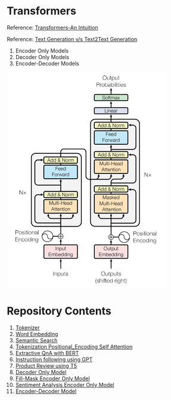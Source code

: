 # Transformers

Reference: [Transformers-An Intuition](https://medium.com/@sharathhebbar24/transformers-an-intution-3ef6ef3b15f5)

Reference: [Text Generation v/s Text2Text Generation](https://medium.com/@sharathhebbar24/text-generation-v-s-text2text-generation-3a2b235ac19b)

1. Encoder Only Models
2. Decoder Only Models
3. Encoder-Decoder Models

![Context](https://github.com/SharathHebbar/Transformers/blob/main/assets/attention_is_all_you_need.png)

# Repository Contents

1. [Tokenizer](https://github.com/SharathHebbar/Transformers/blob/main/Basics/1.%20Tokenizer.ipynb)
2. [Word Embedding](https://github.com/SharathHebbar/Transformers/blob/main/Basics/2.%20Word_Embeddings.ipynb)
3. [Semantic Search](https://github.com/SharathHebbar/Transformers/blob/main/Basics/3.%20Semantic_Search_Index.ipynb)
4. [Tokenization Positional_Encoding Self Attention](https://github.com/SharathHebbar/Transformers/blob/main/Basics/4.%20Tokenization%2C%20Positional_Encoding%20and%20self_attention.ipynb)
5. [Extractive QnA with BERT](https://github.com/SharathHebbar/Transformers/blob/main/Basics/5_Extractive_QnA_using_BERT.ipynb)
6. [Instruction following using GPT](https://github.com/SharathHebbar/Transformers/blob/main/Basics/6_Instruction_following_using_GPT.ipynb)
7. [Product Review using T5](https://github.com/SharathHebbar/Transformers/blob/main/Basics/7.%20T5_for_product_reviews.ipynb)
8. [Decoder Only Model](https://github.com/SharathHebbar/Transformers/blob/main/Decoder/text-generation.ipynb)
9. [Fill-Mask Encoder Only Model](https://github.com/SharathHebbar/Transformers/blob/main/Encoder/fill-mask.ipynb)
10. [Sentiment Analysis Encoder Only Model](https://github.com/SharathHebbar/Transformers/blob/main/Encoder/sentiment-analysis.ipynb)
11. [Encoder-Decoder Model](https://github.com/SharathHebbar/Transformers/blob/main/Encoder-decoder/text2text-generation.ipynb)
